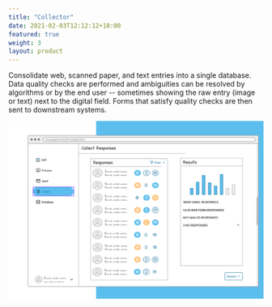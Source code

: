 ```yaml
---
title: "Collector"
date: 2021-02-03T12:12:12+10:00
featured: true
weight: 3
layout: product
---
```


Consolidate web, scanned paper, and text entries into a single database. Data quality checks are performed and ambiguities can be resolved by algorithms or by the end user -- sometimes showing the raw entry (image or text) next to the digital field. Forms that satisfy quality checks are then sent to downstream systems.

![Form Collector](/images/illustrations/form-collector.png)